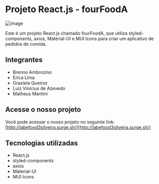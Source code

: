 # Projeto React.js - fourFoodA
![image](https://github.com/EricaInaciadeLima/Silveira-labe-food3/assets/98967783/62be7bfd-8cdc-406a-bc09-0dd8ebe8fba5)


Este é um projeto React.js chamado fourFoodA, que utiliza styled-components, axios, Material-UI e MUI Icons para criar um aplicativo de pedidos de comida.

## Integrantes

- Brenno Ambrozino
- Erica Lima
- Graziela Queiroz
- Luiz Vinícius de Azevedo
- Matheus Mantini

## Acesse o nosso projeto

Você pode acessar o nosso projeto no seguinte link: [http://labefood3silveira.surge.sh/](http://labefood3silveira.surge.sh/)

## Tecnologias utilizadas

- React.js
- styled-components
- axios
- Material-UI
- MUI Icons
